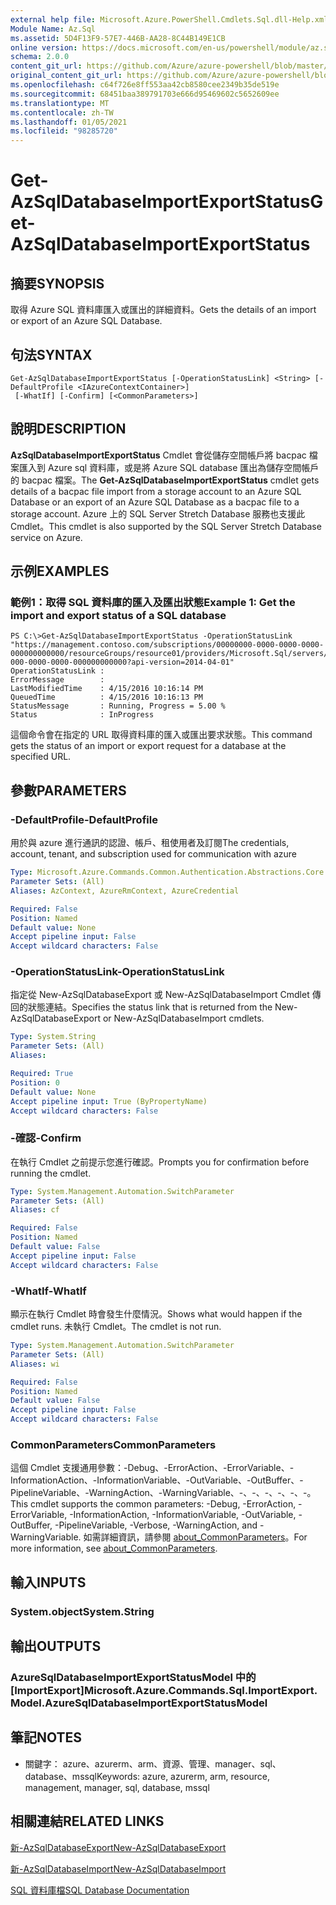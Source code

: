 ```yaml
---
external help file: Microsoft.Azure.PowerShell.Cmdlets.Sql.dll-Help.xml
Module Name: Az.Sql
ms.assetid: 5D4F13F9-57E7-446B-AA28-8C44B149E1CB
online version: https://docs.microsoft.com/en-us/powershell/module/az.sql/get-azsqldatabaseimportexportstatus
schema: 2.0.0
content_git_url: https://github.com/Azure/azure-powershell/blob/master/src/Sql/Sql/help/Get-AzSqlDatabaseImportExportStatus.md
original_content_git_url: https://github.com/Azure/azure-powershell/blob/master/src/Sql/Sql/help/Get-AzSqlDatabaseImportExportStatus.md
ms.openlocfilehash: c64f726e8ff553aa42cb8580cee2349b35de519e
ms.sourcegitcommit: 68451baa389791703e666d95469602c5652609ee
ms.translationtype: MT
ms.contentlocale: zh-TW
ms.lasthandoff: 01/05/2021
ms.locfileid: "98285720"
---
```

# <span data-ttu-id="7b41c-101">Get-AzSqlDatabaseImportExportStatus</span><span class="sxs-lookup"><span data-stu-id="7b41c-101">Get-AzSqlDatabaseImportExportStatus</span></span>

## <span data-ttu-id="7b41c-102">摘要</span><span class="sxs-lookup"><span data-stu-id="7b41c-102">SYNOPSIS</span></span>
<span data-ttu-id="7b41c-103">取得 Azure SQL 資料庫匯入或匯出的詳細資料。</span><span class="sxs-lookup"><span data-stu-id="7b41c-103">Gets the details of an import or export of an Azure SQL Database.</span></span>

## <span data-ttu-id="7b41c-104">句法</span><span class="sxs-lookup"><span data-stu-id="7b41c-104">SYNTAX</span></span>

```
Get-AzSqlDatabaseImportExportStatus [-OperationStatusLink] <String> [-DefaultProfile <IAzureContextContainer>]
 [-WhatIf] [-Confirm] [<CommonParameters>]
```

## <span data-ttu-id="7b41c-105">說明</span><span class="sxs-lookup"><span data-stu-id="7b41c-105">DESCRIPTION</span></span>
<span data-ttu-id="7b41c-106">**AzSqlDatabaseImportExportStatus** Cmdlet 會從儲存空間帳戶將 bacpac 檔案匯入到 Azure sql 資料庫，或是將 Azure SQL database 匯出為儲存空間帳戶的 bacpac 檔案。</span><span class="sxs-lookup"><span data-stu-id="7b41c-106">The **Get-AzSqlDatabaseImportExportStatus** cmdlet gets details of a bacpac file import from a storage account to an Azure SQL Database or an export of an Azure SQL Database as a bacpac file to a storage account.</span></span>
<span data-ttu-id="7b41c-107">Azure 上的 SQL Server Stretch Database 服務也支援此 Cmdlet。</span><span class="sxs-lookup"><span data-stu-id="7b41c-107">This cmdlet is also supported by the SQL Server Stretch Database service on Azure.</span></span>

## <span data-ttu-id="7b41c-108">示例</span><span class="sxs-lookup"><span data-stu-id="7b41c-108">EXAMPLES</span></span>

### <span data-ttu-id="7b41c-109">範例1：取得 SQL 資料庫的匯入及匯出狀態</span><span class="sxs-lookup"><span data-stu-id="7b41c-109">Example 1: Get the import and export status of a SQL database</span></span>
```
PS C:\>Get-AzSqlDatabaseImportExportStatus -OperationStatusLink "https://management.contoso.com/subscriptions/00000000-0000-0000-0000-000000000000/resourceGroups/resource01/providers/Microsoft.Sql/servers/server01/databases/database01/importExportOperationResults/00000000-000-0000-0000-000000000000?api-version=2014-04-01"
OperationStatusLink : 
ErrorMessage        : 
LastModifiedTime    : 4/15/2016 10:16:14 PM
QueuedTime          : 4/15/2016 10:16:13 PM
StatusMessage       : Running, Progress = 5.00 %
Status              : InProgress
```

<span data-ttu-id="7b41c-110">這個命令會在指定的 URL 取得資料庫的匯入或匯出要求狀態。</span><span class="sxs-lookup"><span data-stu-id="7b41c-110">This command gets the status of an import or export request for a database at the specified URL.</span></span>

## <span data-ttu-id="7b41c-111">參數</span><span class="sxs-lookup"><span data-stu-id="7b41c-111">PARAMETERS</span></span>

### <span data-ttu-id="7b41c-112">-DefaultProfile</span><span class="sxs-lookup"><span data-stu-id="7b41c-112">-DefaultProfile</span></span>
<span data-ttu-id="7b41c-113">用於與 azure 進行通訊的認證、帳戶、租使用者及訂閱</span><span class="sxs-lookup"><span data-stu-id="7b41c-113">The credentials, account, tenant, and subscription used for communication with azure</span></span>

```yaml
Type: Microsoft.Azure.Commands.Common.Authentication.Abstractions.Core.IAzureContextContainer
Parameter Sets: (All)
Aliases: AzContext, AzureRmContext, AzureCredential

Required: False
Position: Named
Default value: None
Accept pipeline input: False
Accept wildcard characters: False
```

### <span data-ttu-id="7b41c-114">-OperationStatusLink</span><span class="sxs-lookup"><span data-stu-id="7b41c-114">-OperationStatusLink</span></span>
<span data-ttu-id="7b41c-115">指定從 New-AzSqlDatabaseExport 或 New-AzSqlDatabaseImport Cmdlet 傳回的狀態連結。</span><span class="sxs-lookup"><span data-stu-id="7b41c-115">Specifies the status link that is returned from the New-AzSqlDatabaseExport or New-AzSqlDatabaseImport cmdlets.</span></span>

```yaml
Type: System.String
Parameter Sets: (All)
Aliases:

Required: True
Position: 0
Default value: None
Accept pipeline input: True (ByPropertyName)
Accept wildcard characters: False
```

### <span data-ttu-id="7b41c-116">-確認</span><span class="sxs-lookup"><span data-stu-id="7b41c-116">-Confirm</span></span>
<span data-ttu-id="7b41c-117">在執行 Cmdlet 之前提示您進行確認。</span><span class="sxs-lookup"><span data-stu-id="7b41c-117">Prompts you for confirmation before running the cmdlet.</span></span>

```yaml
Type: System.Management.Automation.SwitchParameter
Parameter Sets: (All)
Aliases: cf

Required: False
Position: Named
Default value: False
Accept pipeline input: False
Accept wildcard characters: False
```

### <span data-ttu-id="7b41c-118">-WhatIf</span><span class="sxs-lookup"><span data-stu-id="7b41c-118">-WhatIf</span></span>
<span data-ttu-id="7b41c-119">顯示在執行 Cmdlet 時會發生什麼情況。</span><span class="sxs-lookup"><span data-stu-id="7b41c-119">Shows what would happen if the cmdlet runs.</span></span>
<span data-ttu-id="7b41c-120">未執行 Cmdlet。</span><span class="sxs-lookup"><span data-stu-id="7b41c-120">The cmdlet is not run.</span></span>

```yaml
Type: System.Management.Automation.SwitchParameter
Parameter Sets: (All)
Aliases: wi

Required: False
Position: Named
Default value: False
Accept pipeline input: False
Accept wildcard characters: False
```

### <span data-ttu-id="7b41c-121">CommonParameters</span><span class="sxs-lookup"><span data-stu-id="7b41c-121">CommonParameters</span></span>
<span data-ttu-id="7b41c-122">這個 Cmdlet 支援通用參數：-Debug、-ErrorAction、-ErrorVariable、-InformationAction、-InformationVariable、-OutVariable、-OutBuffer、-PipelineVariable、-WarningAction、-WarningVariable、-、-、-、-、-、-。</span><span class="sxs-lookup"><span data-stu-id="7b41c-122">This cmdlet supports the common parameters: -Debug, -ErrorAction, -ErrorVariable, -InformationAction, -InformationVariable, -OutVariable, -OutBuffer, -PipelineVariable, -Verbose, -WarningAction, and -WarningVariable.</span></span> <span data-ttu-id="7b41c-123">如需詳細資訊，請參閱 [about_CommonParameters](http://go.microsoft.com/fwlink/?LinkID=113216)。</span><span class="sxs-lookup"><span data-stu-id="7b41c-123">For more information, see [about_CommonParameters](http://go.microsoft.com/fwlink/?LinkID=113216).</span></span>

## <span data-ttu-id="7b41c-124">輸入</span><span class="sxs-lookup"><span data-stu-id="7b41c-124">INPUTS</span></span>

### <span data-ttu-id="7b41c-125">System.object</span><span class="sxs-lookup"><span data-stu-id="7b41c-125">System.String</span></span>

## <span data-ttu-id="7b41c-126">輸出</span><span class="sxs-lookup"><span data-stu-id="7b41c-126">OUTPUTS</span></span>

### <span data-ttu-id="7b41c-127">AzureSqlDatabaseImportExportStatusModel 中的 [ImportExport]</span><span class="sxs-lookup"><span data-stu-id="7b41c-127">Microsoft.Azure.Commands.Sql.ImportExport.Model.AzureSqlDatabaseImportExportStatusModel</span></span>

## <span data-ttu-id="7b41c-128">筆記</span><span class="sxs-lookup"><span data-stu-id="7b41c-128">NOTES</span></span>
* <span data-ttu-id="7b41c-129">關鍵字： azure、azurerm、arm、資源、管理、manager、sql、database、mssql</span><span class="sxs-lookup"><span data-stu-id="7b41c-129">Keywords: azure, azurerm, arm, resource, management, manager, sql, database, mssql</span></span>

## <span data-ttu-id="7b41c-130">相關連結</span><span class="sxs-lookup"><span data-stu-id="7b41c-130">RELATED LINKS</span></span>

[<span data-ttu-id="7b41c-131">新-AzSqlDatabaseExport</span><span class="sxs-lookup"><span data-stu-id="7b41c-131">New-AzSqlDatabaseExport</span></span>](./New-AzSqlDatabaseExport.md)

[<span data-ttu-id="7b41c-132">新-AzSqlDatabaseImport</span><span class="sxs-lookup"><span data-stu-id="7b41c-132">New-AzSqlDatabaseImport</span></span>](./New-AzSqlDatabaseImport.md)

[<span data-ttu-id="7b41c-133">SQL 資料庫檔</span><span class="sxs-lookup"><span data-stu-id="7b41c-133">SQL Database Documentation</span></span>](https://docs.microsoft.com/azure/sql-database/)
